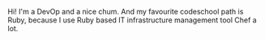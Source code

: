 Hi! 
I'm a DevOp and a nice chum.
And my favourite codeschool path is Ruby, because I use Ruby based IT infrastructure management tool Chef a lot.

